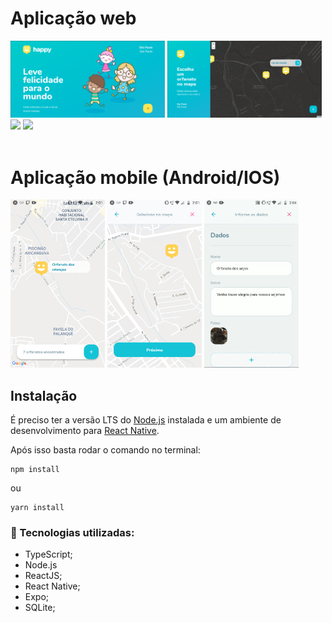 # Aplicação web

<img src='./README/landing-page-web.png' width='49%' />
<img src='./README/map-page-web.png' width='49%' />

<img src='./README/orphanage-page-web.gif' width='49%' />
<img src='./README/create-orphanage-page-web.gif' width='49%' />
<br>
<br>

# Aplicação mobile (Android/IOS)

<img src='./README/map-page-mobile.png' width='30%' />
<img src='./README/choice-map-page-mobile.png' width='30%' />
<img src='./README/create-orphanage-page-mobile.gif' width='30%' />

## Instalação

É preciso ter a versão LTS do <a href='https://nodejs.org/en/'>Node.js</a> instalada e um ambiente de desenvolvimento para <a href='https://reactnative.dev/docs/environment-setup'>React Native</a>.

Após isso basta rodar o comando no terminal:

```
npm install
```
ou
```
yarn install
```

### 🚀 Tecnologias utilizadas:
- TypeScript;
- Node.js
- ReactJS;
- React Native;
- Expo;
- SQLite;
